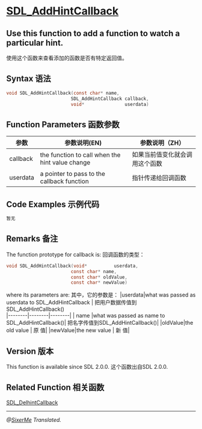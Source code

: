 # [SDL_AddHintCallback](http://wiki.libsdl.org/SDL_AddHintCallback?highlight=%28%5CbCategoryAPI%5Cb%29%7C%28SDLFunctionTemplate%29)

## Use this function to add a function to watch a particular hint.
使用这个函数来查看添加的函数是否有特定返回值。

## Syntax 语法 
```c
void SDL_AddHintCallback(const char* name,
                        SDL_AddHintCallback callback,
                        void*               userdata)
```

## Function Parameters 函数参数
|   参数   |  参数说明(EN)| 参数说明（ZH）
|----------|----------|-------------------------------------|
| callback | the function to call when the hint value change| 如果当前值变化就会调用这个函数|
| userdata | a pointer to pass to the callback function | 指针传递给回调函数|

## Code Examples 示例代码
```c
暂无
```

## Remarks 备注

The function prototype for callback is:
回调函数的类型：
```c
void SDL_AddHintCallback(void*          userdata,
                        const char* name,
                        const char* oldValue,
                        const char* newValue)
```
where its parameters are:
其中，它的参数是：
|userdata|what was passed as userdata to SDL_AddHintCallback   | 把用户数据传值到 SDL_AddHintCallback()  
|--------|--------|--------| 
| name   |what was passed as name to SDL_AddHintCallback()| 把名字传值到SDL_AddHintCallback()|
|oldValue|the old value | 原 值|
|newValue|the new value | 新 值|

## Version 版本
This function is available since SDL 2.0.0.
这个函数出自SDL 2.0.0.

## Related Function 相关函数
[SDL_DelhintCallback](http://wiki.libsdl.org/SDL_DelHintCallback)

--------------------------------------------------------------------------------------------------------
*@[SixerMe](https://github.com/DXkite) Translated.*